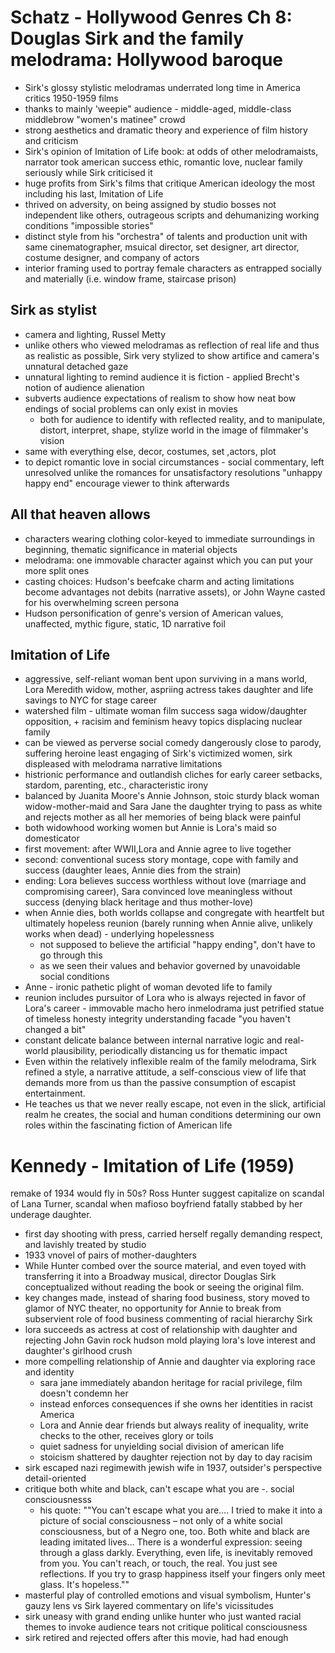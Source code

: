 # Schatz - Hollywood Genres Ch 8: Douglas Sirk and the family melodrama: Hollywood baroque
- Sirk's glossy stylistic melodramas underrated long time in America critics 1950-1959 films
- thanks to mainly 'weepie" audience - middle-aged, middle-class middlebrow "women's matinee" crowd
- strong aesthetics and dramatic theory and experience of film history and criticism
- Sirk's opinion of Imitation of Life book: at odds of other melodramaists, narrator took american success ethic, romantic love, nuclear family seriously while Sirk criticised it
- huge profits from Sirk's films that critique American ideology the most including his last, Imitation of Life
- thrived on adversity, on being assigned by studio bosses not independent like others, outrageous scripts and dehumanizing working conditions "impossible stories"
- distinct style from his "orchestra" of talents and production unit with same cinematographer, msuical director, set designer, art director, costume designer, and company of actors
- interior framing used to portray female characters as entrapped socially and materially (i.e. window frame, staircase prison)

## Sirk as stylist
- camera and lighting, Russel Metty
- unlike others who viewed melodramas as reflection of real life and thus as realistic as possible, Sirk very stylized to show artifice and camera's unnatural detached gaze
- unnatural lighting to remind audience it is fiction - applied Brecht's notion of audience alienation 
- subverts audience expectations of realism to show how neat bow endings of social problems can only exist in movies
	- both for audience to identify with reflected reality, and to manipulate, distort, interpret, shape, stylize world in the image of filmmaker's vision
- same with everything else, decor, costumes, set ,actors, plot
- to depict romantic love in social circumstances - social commentary, left unresolved unlike the romances for unsatisfactory resolutions "unhappy happy end" encourage viewer to think afterwards

## All that heaven allows
- characters wearing clothing color-keyed to immediate surroundings in beginning, thematic significance in material objects
- melodrama: one immovable character against which you can put your more split ones
- casting choices: Hudson's beefcake charm and acting limitations become advantages not debits (narrative assets), or John Wayne casted for his overwhelming screen persona 
- Hudson personification of genre's version of American values, unaffected, mythic figure, static, 1D narrative foil
## Imitation of Life
- aggressive, self-reliant woman bent upon surviving in a mans world, Lora Meredith widow, mother, aspriing actress takes daughter and life savings to NYC for stage career
- watershed film - ultimate woman film success saga widow/daughter opposition, + racisim and feminism heavy topics displacing nuclear family
- can be viewed as perverse social comedy dangerously close to parody, suffering heroine least engaging of Sirk's victimized women, sirk displeased with melodrama narrative limitations
- histrionic performance and outlandish cliches for early career setbacks, stardom, parenting, etc., characteristic irony
- balanced by Juanita Moore's Annie Johnson, stoic sturdy black woman widow-mother-maid and Sara Jane the daughter trying to pass as white and rejects mother as all her memories of being black were painful
- both widowhood working women but Annie is Lora's maid so domesticator
- first movement: after WWII,Lora and Annie agree to live together
- second: conventional sucess story montage, cope with family and success (daughter leaes, Annie dies from the strain)
- ending: Lora believes success worthless without love (marriage and compromising career), Sara convinced love meaningless without success (denying black heritage and thus mother-love)
- when Annie dies, both worlds collapse and congregate with heartfelt but ultimately hopeless reunion (barely running when Annie alive, unlikely works when dead) - underlying hopelessness
	- not supposed to believe the artificial "happy ending", don't have to go through this
	- as we seen their values and behavior governed by unavoidable social conditions
- Anne - ironic pathetic plight of woman devoted life to family
- reunion includes pursuitor of Lora who is always rejected in favor of Lora's career - immovable macho hero inmelodrama just petrified statue of timeless honesty integrity understanding facade "you haven't changed a bit"
- constant delicate balance between internal narrative logic and real-world plausibility, periodically distancing us for thematic impact
- Even within the relatively inflexible realm of the family melodrama, Sirk refined a style, a narrative attitude, a self-conscious view of life that demands more from us than the passive consumption of escapist entertainment. 
- He teaches us that we never really escape, not even in the slick, artificial realm he creates, the social and human conditions determining our own roles within the fascinating fiction of American life

# Kennedy - Imitation of Life (1959)
remake of 1934 would fly in 50s? Ross Hunter suggest capitalize on scandal of Lana Turner, scandal when mafioso boyfriend fatally stabbed by her underage daughter.
- first day shooting with press, carried herself regally demanding respect, and lavishly treated by studio
- 1933 vnovel of pairs of mother-daughters 
- While Hunter combed over the source material, and even toyed with transferring it into a Broadway musical, director Douglas Sirk conceptualized without reading the book or seeing the original film.
- key changes made, instead of sharing food business, story moved to glamor of NYC theater, no opportunity for Annie to break from subservient role of food business commenting of racial hierarchy Sirk
- lora succeeds as actress at cost of relationship with daughter and rejecting John Gavin rock hudson mold playing lora's love interest and daughter's girlhood crush
- more compelling relationship of Annie and daughter via exploring race and identity
	- sara jane immediately abandon heritage for racial privilege, film doesn't condemn her
	- instead enforces consequences if she owns her identities in racist America
	- Lora and Annie dear friends but always reality of inequality, write checks to the other, receives glory or toils
	- quiet sadness for unyielding social division of american life
	- stoicism shattered by daughter rejection not by day to day racisim
- sirk escaped nazi regimewith jewish wife in 1937, outsider's perspective detail-oriented
- critique both white and black, can't escape what you are -. social consciousnesss
	- his quote: ""You can't escape what you are…. I tried to make it into a picture of social consciousness – not only of a white social consciousness, but of a Negro one, too. Both white and black are leading imitated lives… There is a wonderful expression: seeing through a glass darkly. Everything, even life, is inevitably removed from you. You can't reach, or touch, the real. You just see reflections. If you try to grasp happiness itself your fingers only meet glass. It's hopeless.""
- masterful play of controlled emotions and visual symbolism, Hunter's gauzy lens vs Sirk layered commentary on life's vicissitudes
- sirk uneasy with grand ending unlike hunter who just wanted racial themes to invoke audience tears not critique political consciousness
- sirk retired and rejected offers after this movie, had had enough